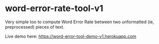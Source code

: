 # word-error-rate-tool-v1
Very simple too to compute Word Error Rate between two unformatted (ie, preprocessed) pieces of text. 

Live demo here: https://word-error-tool-demo-v1.herokuapp.com

